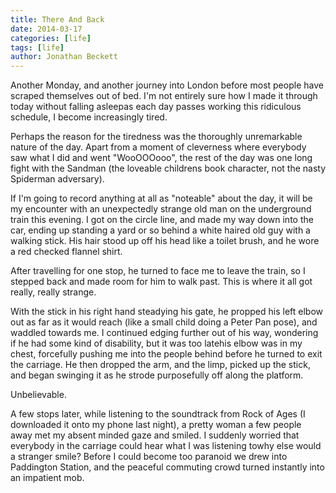 ```yaml
---
title: There And Back
date: 2014-03-17
categories: [life]
tags: [life]
author: Jonathan Beckett
---
```


Another Monday, and another journey into London before most people have scraped themselves out of bed. I'm not entirely sure how I made it through today without falling asleepas each day passes working this ridiculous schedule, I become increasingly tired.

Perhaps the reason for the tiredness was the thoroughly unremarkable nature of the day. Apart from a moment of cleverness where everybody saw what I did and went "WooOOOooo", the rest of the day was one long fight with the Sandman (the loveable childrens book character, not the nasty Spiderman adversary).

If I'm going to record anything at all as "noteable" about the day, it will be my encounter with an unexpectedly strange old man on the underground train this evening. I got on the circle line, and made my way down into the car, ending up standing a yard or so behind a white haired old guy with a walking stick. His hair stood up off his head like a toilet brush, and he wore a red checked flannel shirt.

After travelling for one stop, he turned to face me to leave the train, so I stepped back and made room for him to walk past. This is where it all got really, really strange.

With the stick in his right hand steadying his gate, he propped his left elbow out as far as it would reach (like a small child doing a Peter Pan pose), and waddled towards me. I continued edging further out of his way, wondering if he had some kind of disability, but it was too latehis elbow was in my chest, forcefully pushing me into the people behind before he turned to exit the carriage. He then dropped the arm, and the limp, picked up the stick, and began swinging it as he strode purposefully off along the platform.

Unbelievable.

A few stops later, while listening to the soundtrack from Rock of Ages (I downloaded it onto my phone last night), a pretty woman a few people away met my absent minded gaze and smiled. I suddenly worried that everybody in the carriage could hear what I was listening towhy else would a stranger smile? Before I could become too paranoid we drew into Paddington Station, and the peaceful commuting crowd turned instantly into an impatient mob.